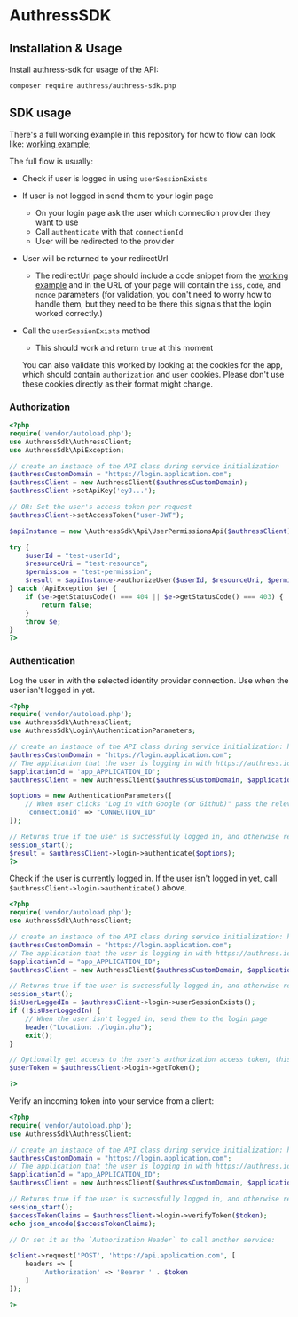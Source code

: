 # AuthressSDK


## Installation & Usage
Install authress-sdk for usage of the API:

`composer require authress/authress-sdk.php`

## SDK usage

There's a full working example in this repository for how to flow can look like: [working example](./integrationTest/mock/index.php);

The full flow is usually:
* Check if user is logged in using `userSessionExists`
* If user is not logged in send them to your login page
  * On your login page ask the user which connection provider they want to use
  * Call `authenticate` with that `connectionId`
  * User will be redirected to the provider
* User will be returned to your redirectUrl
  * The redirectUrl page should include a code snippet from the [working example](./integrationTest/mock/index.php) and in the URL of your page will contain the `iss`, `code`, and `nonce` parameters (for validation, you don't need to worry how to handle them, but they need to be there this signals that the login worked correctly.)
* Call the `userSessionExists` method
  * This should work and return `true` at this moment

  You can also validate this worked by looking at the cookies for the app, which should contain `authorization` and `user` cookies. Please don't use these cookies directly as their format might change.

### Authorization

```php
<?php
require('vendor/autoload.php');
use AuthressSdk\AuthressClient;
use AuthressSdk\ApiException;

// create an instance of the API class during service initialization
$authressCustomDomain = "https://login.application.com";
$authressClient = new AuthressClient($authressCustomDomain);
$authressClient->setApiKey('eyJ...');

// OR: Set the user's access token per request
$authressClient->setAccessToken("user-JWT");

$apiInstance = new \AuthressSdk\Api\UserPermissionsApi($authressClient);

try {
    $userId = "test-userId";
    $resourceUri = "test-resource";
    $permission = "test-permission";
    $result = $apiInstance->authorizeUser($userId, $resourceUri, $permission);
} catch (ApiException $e) {
    if ($e->getStatusCode() === 404 || $e->getStatusCode() === 403) {
        return false;
    }
    throw $e;
}
?>
```

### Authentication

Log the user in with the selected identity provider connection. Use when the user isn't logged in yet.

```php
<?php
require('vendor/autoload.php');
use AuthressSdk\AuthressClient;
use AuthressSdk\Login\AuthenticationParameters;

// create an instance of the API class during service initialization: https://authress.io/app/#/setup?focus=domain
$authressCustomDomain = "https://login.application.com";
// The application that the user is logging in with https://authress.io/app/#/setup?focus=applications
$applicationId = 'app_APPLICATION_ID';
$authressClient = new AuthressClient($authressCustomDomain, $applicationId);

$options = new AuthenticationParameters([
    // When user clicks "Log in with Google (or Github)" pass the relevant connectionId here:  https://authress.io/app/#/setup?focus=connections
    'connectionId' => "CONNECTION_ID"
]);

// Returns true if the user is successfully logged in, and otherwise redirects the user to appropriate login page
session_start();
$result = $authressClient->login->authenticate($options);
?>
```

Check if the user is currently logged in. If the user isn't logged in yet, call `$authressClient->login->authenticate()` above.

```php
<?php
require('vendor/autoload.php');
use AuthressSdk\AuthressClient;

// create an instance of the API class during service initialization: https://authress.io/app/#/setup?focus=domain
$authressCustomDomain = "https://login.application.com";
// The application that the user is logging in with https://authress.io/app/#/setup?focus=applications
$applicationId = "app_APPLICATION_ID";
$authressClient = new AuthressClient($authressCustomDomain, $applicationId);

// Returns true if the user is successfully logged in, and otherwise redirects the user to appropriate login page.
session_start();
$isUserLoggedIn = $authressClient->login->userSessionExists();
if (!$isUserLoggedIn) {
    // When the user isn't logged in, send them to the login page
    header("Location: ./login.php");
    exit();
}

// Optionally get access to the user's authorization access token, this token can be explicitly used to call other APIs including Authress authorization as the user.
$userToken = $authressClient->login->getToken();

?>
```

Verify an incoming token into your service from a client:
```php
<?php
require('vendor/autoload.php');
use AuthressSdk\AuthressClient;

// create an instance of the API class during service initialization: https://authress.io/app/#/setup?focus=domain
$authressCustomDomain = "https://login.application.com";
// The application that the user is logging in with https://authress.io/app/#/setup?focus=applications
$applicationId = "app_APPLICATION_ID";
$authressClient = new AuthressClient($authressCustomDomain, $applicationId);

// Returns true if the user is successfully logged in, and otherwise redirects the user to appropriate login page.
session_start();
$accessTokenClaims = $authressClient->login->verifyToken($token);
echo json_encode($accessTokenClaims);

// Or set it as the `Authorization Header` to call another service:

$client->request('POST', 'https://api.application.com', [
    headers => [
        'Authorization' => 'Bearer ' . $token
    ]
]);

?>
```